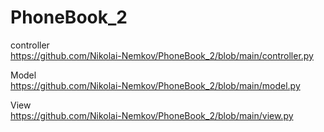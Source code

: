 # PhoneBook_2

controller     
https://github.com/Nikolai-Nemkov/PhoneBook_2/blob/main/controller.py

Model     
https://github.com/Nikolai-Nemkov/PhoneBook_2/blob/main/model.py

View    
https://github.com/Nikolai-Nemkov/PhoneBook_2/blob/main/view.py


